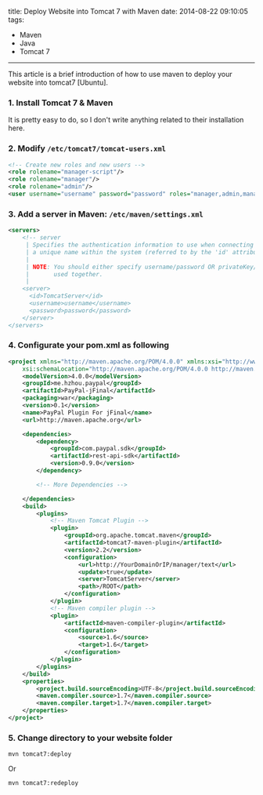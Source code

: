 title: Deploy Website into Tomcat 7 with Maven
date: 2014-08-22 09:10:05
tags:
 - Maven
 - Java
 - Tomcat 7
---
This article is a brief introduction of how to use maven to deploy your website into tomcat7 [Ubuntu].
<!-- more -->
### 1. Install Tomcat 7 & Maven
It is pretty easy to do, so I don't write anything related to their installation here.

### 2. Modify `/etc/tomcat7/tomcat-users.xml`

```xml
<!-- Create new roles and new users -->
<role rolename="manager-script"/>
<role rolename="manager"/>
<role rolename="admin"/>
<user username="username" password="password" roles="manager,admin,manager-script"/>
```

### 3. Add a server in Maven: `/etc/maven/settings.xml`

```xml
<servers>
    <!-- server
     | Specifies the authentication information to use when connecting to a particular server, identified by
     | a unique name within the system (referred to by the 'id' attribute below).
     |
     | NOTE: You should either specify username/password OR privateKey/passphrase, since these pairings are
     |       used together.
     |
    <server>
      <id>TomcatServer</id>
      <username>username</username>
      <password>password</password>
    </server>
</servers>
```

### 4. Configurate your pom.xml as following

```xml
<project xmlns="http://maven.apache.org/POM/4.0.0" xmlns:xsi="http://www.w3.org/2001/XMLSchema-instance"
	xsi:schemaLocation="http://maven.apache.org/POM/4.0.0 http://maven.apache.org/maven-v4_0_0.xsd">
	<modelVersion>4.0.0</modelVersion>
	<groupId>me.hzhou.paypal</groupId>
	<artifactId>PayPal-jFinal</artifactId>
	<packaging>war</packaging>
	<version>0.1</version>
	<name>PayPal Plugin For jFinal</name>
	<url>http://maven.apache.org</url>

	<dependencies>
		<dependency>
			<groupId>com.paypal.sdk</groupId>
			<artifactId>rest-api-sdk</artifactId>
			<version>0.9.0</version>
		</dependency>

		<!-- More Dependencies -->

    </dependencies>
    <build>
        <plugins>
            <!-- Maven Tomcat Plugin -->
            <plugin>
                <groupId>org.apache.tomcat.maven</groupId>
                <artifactId>tomcat7-maven-plugin</artifactId>
                <version>2.2</version>
                <configuration>
                    <url>http://YourDomainOrIP/manager/text</url>
                    <update>true</update>
                    <server>TomcatServer</server>
                    <path>/ROOT</path>
                </configuration>
            </plugin>
            <!-- Maven compiler plugin -->
            <plugin>
                <artifactId>maven-compiler-plugin</artifactId>
                <configuration>
                    <source>1.6</source>
                    <target>1.6</target>
                </configuration>
            </plugin>
        </plugins>
    </build>
    <properties>
        <project.build.sourceEncoding>UTF-8</project.build.sourceEncoding>
        <maven.compiler.source>1.7</maven.compiler.source>
        <maven.compiler.target>1.7</maven.compiler.target>
    </properties>
</project>
```

### 5. Change directory to your website folder
```
mvn tomcat7:deploy
```
Or
```
mvn tomcat7:redeploy
```
